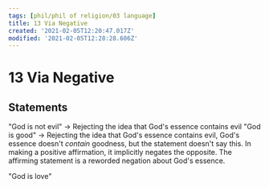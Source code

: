 ```yaml
---
tags: [phil/phil of religion/03 language]
title: 13 Via Negative
created: '2021-02-05T12:20:47.017Z'
modified: '2021-02-05T12:28:28.606Z'
---
```


# 13 Via Negative

## Statements
"God is not evil" -> Rejecting the idea that God's essence contains evil
"God is good" -> Rejecting the idea that God's essence contains evil, God's essence doesn't *contain* goodness, but the statement doesn't say this.
In making a positive affirmation, it implicitly negates the opposite. The affirming statement is a reworded negation about God's essence.

"God is love"
